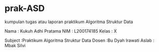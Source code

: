 # prak-ASD
kumpulan tugas atau laporan praktikum Algoritma Struktur Data

Nama  : Kukuh Adhi Pratama
NIM   : L200174185
Kelas : X

Subject :Praktikum Algoritma Struktur Data
Dosen   :Bu Dyah Irawati
Aslab   : Mbak Silvi
